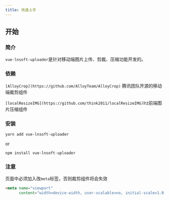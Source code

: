 ```yaml
---
title: 快速上手
---
```


## 开始

### 简介

`vue-lnsoft-uploader`是针对移动端图片上传、剪裁、压缩功能开发的。

### 依赖

`[AlloyCrop](https://github.com/AlloyTeam/AlloyCrop)` 腾讯团队开源的移动端裁剪组件

`[localResizeIMG](https://github.com/think2011/localResizeIMG)`lrz前端图片压缩组件

### 安装 

```
yarn add vue-lnsoft-uploader
```

or

```
npm install vue-lnsoft-uploader
```

### 注意

页面中必须加入改`meta`标签，否则裁剪组件将会失效

```html
<meta name="viewport" 
      content="width=device-width, user-scalable=no, initial-scale=1.0, maximum-scale=1.0, minimum-scale=1.0">
```

